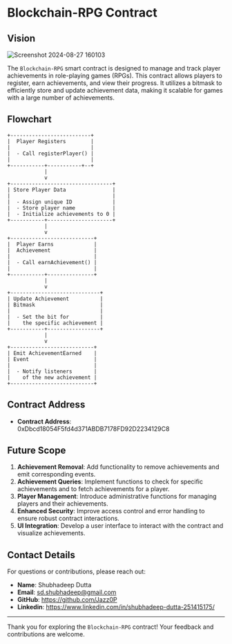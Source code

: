 # Blockchain-RPG Contract

## Vision
![Screenshot 2024-08-27 160103](https://github.com/user-attachments/assets/48190b26-c67e-404f-9263-03f72e59614f)


The `Blockchain-RPG` smart contract is designed to manage and track player achievements in role-playing games (RPGs). This contract allows players to register, earn achievements, and view their progress. It utilizes a bitmask to efficiently store and update achievement data, making it scalable for games with a large number of achievements.

## Flowchart

```plaintext
+--------------------------+
|  Player Registers        |
|                          |
|  - Call registerPlayer() |
|                          |
+-----------+-----------+--+
            |
            v
+---------------------------------+
| Store Player Data               |
|                                 |
|  - Assign unique ID             |
|  - Store player name            |
|  - Initialize achievements to 0 |
+-----------+---------------------+
            |
            v
+---------------------------+
|  Player Earns             |
|  Achievement              |
|                           |
|  - Call earnAchievement() |
|                           |
+-----------+---------------+
            |
            v
+-----------------------------+
| Update Achievement          |
| Bitmask                     |
|                             |
|  - Set the bit for          |
|    the specific achievement |
+-----------+-----------------+
            |
            v
+---------------------------+
| Emit AchievementEarned    |
| Event                     |
|                           |
|  - Notify listeners       |
|    of the new achievement |
+---------------------------+
```

## Contract Address

- **Contract Address**: 0xDbcd18054F5fd4d371ABDB7178FD92D2234129C8

## Future Scope

1. **Achievement Removal**: Add functionality to remove achievements and emit corresponding events.
2. **Achievement Queries**: Implement functions to check for specific achievements and to fetch achievements for a player.
3. **Player Management**: Introduce administrative functions for managing players and their achievements.
4. **Enhanced Security**: Improve access control and error handling to ensure robust contract interactions.
5. **UI Integration**: Develop a user interface to interact with the contract and visualize achievements.

## Contact Details

For questions or contributions, please reach out:

- **Name**: Shubhadeep Dutta
- **Email**: sd.shubhadeep@gmail.com
- **GitHub**: https://github.com/Jazz0P
- **Linkedin**: https://www.linkedin.com/in/shubhadeep-dutta-251415175/

---

Thank you for exploring the `Blockchain-RPG` contract! Your feedback and contributions are welcome.
